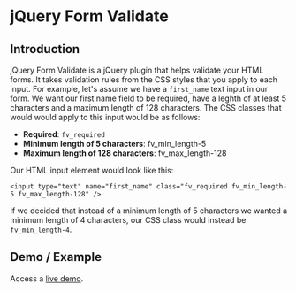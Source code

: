 # jQuery Form Validate

## Introduction

jQuery Form Validate is a jQuery plugin that helps validate your HTML forms. It takes validation rules from the CSS styles that you apply to each input. For example, let's assume we have a `first_name` text input in our form. We want our first name field to be required, have a leghth of at least 5 characters and a maximum length of 128 characters. The CSS classes that would would apply to this input would be as follows:

* **Required**: `fv_required`
* **Minimum length of 5 characters**: fv_min_length-5
* **Maximum length of 128 characters**: fv_max_length-128

Our HTML input element would look like this:

````
<input type="text" name="first_name" class="fv_required fv_min_length-5 fv_max_length-128" />
````

If we decided that instead of a minimum length of 5 characters we wanted a minimum length of 4 characters, our CSS class would instead be `fv_min_length-4`.

## Demo / Example

Access a [live demo](http://www.vmichnowicz.com/examples/formvalidate/index.html).